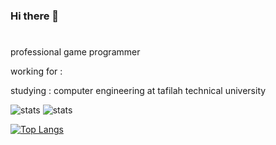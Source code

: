 ### Hi there 👋
#
professional game programmer 

working for :

studying : computer engineering at tafilah technical university

![stats](https://github-readme-stats.vercel.app/api?username=ahmadlahluob&include_all_commits=true&count_private=true&hide_rank=true&show_icons=true&locale=en)
![stats](https://github-readme-stats.vercel.app/api?username=ahmadlahluob&include_all_commits=true&show_icons=true&theme=transparent)



[![Top Langs](https://github-readme-stats.vercel.app/api/top-langs/?username=ahmadlahluob)](https://github.com/anuraghazra/github-readme-stats)
<!--
**ahmadlahluob/ahmadlahluob** is a ✨ _special_ ✨ repository because its `README.md` (this file) appears on your GitHub profile.

Here are some ideas to get you started:
![Top Langs](https://github-readme-stats.vercel.app/api/top-langs/?username=iRiskRisker&layout=compact&hide=vue,html,css,makefile,dockerfile,shell,plpgsql,smarty&theme=tokyonight&line_height=27)
- 🔭 I’m currently working on ...
- 🌱 I’m currently learning ...
- 👯 I’m looking to collaborate on ...
- 🤔 I’m looking for help with ...
- 💬 Ask me about ...
- 📫 How to reach me: ...
- 😄 Pronouns: ...
- ⚡ Fun fact: ...
-->
